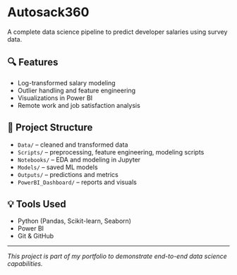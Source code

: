 # Autosack360
A complete data science pipeline to predict developer salaries using survey data.

## 🔍 Features
- Log-transformed salary modeling
- Outlier handling and feature engineering
- Visualizations in Power BI
- Remote work and job satisfaction analysis

## 📁 Project Structure
- `Data/` – cleaned and transformed data
- `Scripts/` – preprocessing, feature engineering, modeling scripts
- `Notebooks/` – EDA and modeling in Jupyter
- `Models/` – saved ML models
- `Outputs/` – predictions and metrics
- `PowerBI_Dashboard/` – reports and visuals

## 💡 Tools Used
- Python (Pandas, Scikit-learn, Seaborn)
- Power BI
- Git & GitHub

---

_This project is part of my portfolio to demonstrate end-to-end data science capabilities._
